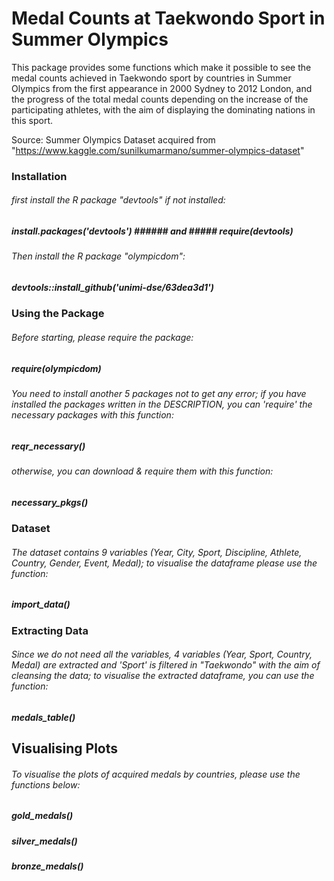 # Medal Counts at Taekwondo Sport in Summer Olympics

This package provides some functions which make it possible to see the medal counts achieved in Taekwondo sport by countries in Summer Olympics from the first appearance in 2000 Sydney to 2012 London, and the progress of the total medal counts depending on the increase of the participating athletes, with the aim of displaying the dominating nations in this sport.

Source: Summer Olympics Dataset acquired from "https://www.kaggle.com/sunilkumarmano/summer-olympics-dataset"

### Installation

###### first install the R package "devtools" if not installed:
##### install.packages('devtools') ###### and ##### require(devtools)
###### Then install the R package "olympicdom":
##### devtools::install_github('unimi-dse/63dea3d1')

### Using the Package

###### Before starting, please require the package:
##### require(olympicdom)
###### You need to install another 5 packages not to get any error; if you have installed the packages written in the DESCRIPTION, you can 'require' the necessary packages with this function:
##### reqr_necessary()
###### otherwise, you can download & require them with this function:
##### necessary_pkgs()

### Dataset

###### The dataset contains 9 variables (Year, City, Sport, Discipline, Athlete, Country, Gender, Event, Medal); to visualise the dataframe please use the function:

##### import_data()

### Extracting Data

###### Since we do not need all the variables, 4 variables (Year, Sport, Country, Medal) are extracted and 'Sport' is filtered in "Taekwondo" with the aim of cleansing the data; to visualise the extracted dataframe, you can use the function:

##### medals_table()

## Visualising Plots

###### To visualise the plots of acquired medals by countries, please use the functions below:
##### gold_medals()
##### silver_medals()
##### bronze_medals()

